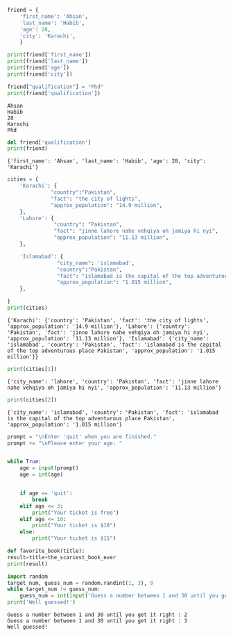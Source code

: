 ```python
friend = {
    'first_name': 'Ahsan',
    'last_name': 'Habib',
    'age': 28,
    'city': 'Karachi',
    }

print(friend['first_name'])
print(friend['last_name'])
print(friend['age'])
print(friend['city'])

friend["qualification"] = "Phd"
print(friend['qualification'])
```

    Ahsan
    Habib
    28
    Karachi
    Phd
    


```python
del friend['qualification']
print(friend)
```

    {'first_name': 'Ahsan', 'last_name': 'Habib', 'age': 28, 'city': 'Karachi'}
    


```python
cities = {
    'Karachi': { 
              "country":"Pakistan",
              "fact": "the city of lights",
              "approx_population": "14.9 million",
    },
    'Lahore': { 
               "country": "Pakistan",
               "fact": "jinne lahore nahe vehqiya oh jamiya hi nyi",
               "approx_population": "11.13 million",
    },

    'Islamabad': { 
                "city_name": 'islamabad',
                "country":"Pakistan",
                "fact": "islamabad is the capital of the top adventurous place Pakistan",
                "approx_population": "1.015 million",
    },

}
print(cities)
```

    {'Karachi': {'country': 'Pakistan', 'fact': 'the city of lights', 'approx_population': '14.9 million'}, 'Lahore': {'country': 'Pakistan', 'fact': 'jinne lahore nahe vehqiya oh jamiya hi nyi', 'approx_population': '11.13 million'}, 'Islamabad': {'city_name': 'islamabad', 'country': 'Pakistan', 'fact': 'islamabad is the capital of the top adventurous place Pakistan', 'approx_population': '1.015 million'}}
    


```python
print(cities[1])
```

    {'city_name': 'lahore', 'country': 'Pakistan', 'fact': 'jinne lahore nahe vehqiya oh jamiya hi nyi', 'approx_population': '11.13 million'}
    


```python
print(cities[2])
```

    {'city_name': 'islamabad', 'country': 'Pakistan', 'fact': 'islamabad is the capital of the top adventurous place Pakistan', 'approx_population': '1.015 million'}
    


```python
prompt = "\nEnter 'quit' when you are finished."
prompt += "\nPlease enter your age: "


while True:
    age = input(prompt)
    age = int(age)


    if age == 'quit':
        break
    elif age <= 3:
        print("Your ticket is free")
    elif age <= 10:
        print("Your ticket is $10")
    else:
        print("Your ticket is $15")
```


```python
def favorite_book(title):
result=title+the_scariest_book_ever
print(result)
```


```python
import random
target_num, guess_num = random.randint(1, 3), 0
while target_num != guess_num:
    guess_num = int(input('Guess a number between 1 and 30 until you get it right : '))
print('Well guessed!')
```

    Guess a number between 1 and 30 until you get it right : 2
    Guess a number between 1 and 30 until you get it right : 3
    Well guessed!
    


```python

```

